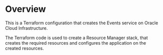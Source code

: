 # Overview
This is a Terraform configuration that creates the Events service on Oracle Cloud Infrastructure.

The Terraform code is used to create a Resource Manager stack, that creates the required resources and configures the application on the created resources.